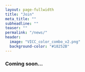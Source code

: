 ```yaml
---
layout: page-fullwidth
title: "Join"
meta_title: ""
subheadline: ""
teaser: ""
permalink: "/news/"
header:
  image: "VICC_color_combo_v2.png"
  background-color: "#18252B"
---
```


### Coming soon...

